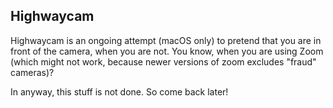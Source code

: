 ## Highwaycam

Highwaycam is an ongoing attempt (macOS only) to pretend that you are in front of the camera, when you are not. You know, when you are using Zoom (which might not work, because newer versions of zoom excludes "fraud" cameras)? 

In anyway, this stuff is not done. So come back later! 
